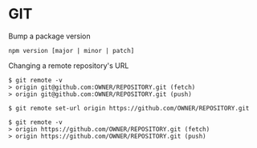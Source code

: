 # GIT

Bump a package version

```shell
npm version [major | minor | patch]
```

Changing a remote repository's URL

```shell
$ git remote -v
> origin git@github.com:OWNER/REPOSITORY.git (fetch)
> origin git@github.com:OWNER/REPOSITORY.git (push)

$ git remote set-url origin https://github.com/OWNER/REPOSITORY.git

$ git remote -v
> origin https://github.com/OWNER/REPOSITORY.git (fetch)
> origin https://github.com/OWNER/REPOSITORY.git (push)
```
